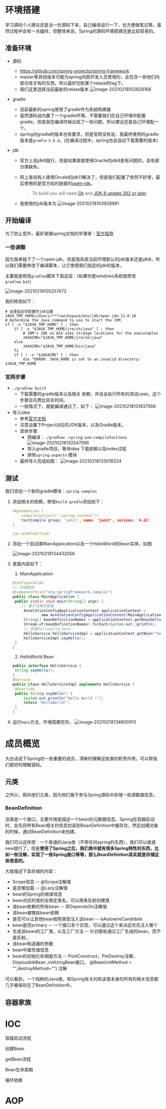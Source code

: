 # 环境搭建

学习源码个人建议还是当一份源码下来，自己编译运行一下，也方便做笔记等。虽然过程中会有一点磕绊，但整体来说，Spring的源码环境搭建还是比较容易的。

## 准备环境

- 源码
  - https://github.com/spring-projects/spring-framework
  - master等其他版本可能为spring内部开发人员使用的，会包含一些他们内部仓库才有的东西，所以最好切到某个relase的tag下。
  - 我们这里选择当前最新的relase版本
   ![image-20210218102628168](/Users/zhaohaoren/workspace/mycode/blog-docs/docs/Java-Spring源码/image-20210218102628168.png)
  
- gradle
  
  - 目前最新的spring使用了gradle作为系统构建器
  - 虽然源码说内置了一个gradle环境，不需要我们在自己环境中配置gradle，但是我在编译时候出现了一些问题，所以建议还是自己环境配一个。
  - spring对gradle的版本也有要求，但是官网没有说，我最终使用的gradle版本是`gradle-5.6.4`。(在编译过程中，spring也会自动下载需要的版本)
  
- jdk

  - 官方上说jdk8就行，但是如果直接使用Oracle的jdk8是有问题的，会有部分类缺失。

  - 网上查阅有人使用Orcale的jdk11解决了，但是我们配置了依然不好使，最后使用的是官方给的链接的[open-jdk](https://adoptopenjdk.net/)。

     >  To build you will need [Git](https://help.github.com/set-up-git-redirect) and [JDK 8 update 262 or later](https://adoptopenjdk.net/). 

  - 我使用的jdk版本为
  ![image-20210218103928991](/Users/zhaohaoren/workspace/mycode/blog-docs/docs/Java-Spring源码/image-20210218103928991.png)



## 开始编译

为了防止意外，最好紧跟spring文档的步骤来：[官方指导](https://github.com/spring-projects/spring-framework/wiki/Build-from-Source)

### 一些调整

因为我单独下了一个open-jdk，但是我系统当前环境默认的jdk版本还是jdk8，所以我们需要修改下编译脚本，让它使用我们指定的jdk的版本。

主要就是修改`gradlew`脚本下面这段：(如果你是windows系统就修改`gradlew.bat`)

![image-20210218105257472](/Users/zhaohaoren/workspace/mycode/blog-docs/docs/Java-Spring源码/image-20210218105257472.png)

我的修改如下：

```shell
# 这里指定你配置的jdk位置
JAVA_TMP_HOME=/Users/***/workspace/env/jdk/open-jdk-11.0.10
# Determine the Java command to use to start the JVM.
if [ -n "$JAVA_TMP_HOME" ] ; then
    if [ -x "$JAVA_TMP_HOME/jre/sh/java" ] ; then
        # IBM's JDK on AIX uses strange locations for the executables
        JAVACMD="$JAVA_TMP_HOME/jre/sh/java"
    else
        JAVACMD="$JAVA_TMP_HOME/bin/java"
    fi
    if [ ! -x "$JAVACMD" ] ; then
        die "ERROR: JAVA_HOME is set to an invalid directory: $JAVA_TMP_HOME
```

### 官网步骤

- `./gradlew build`
  - 下载需要的gradle版本以及相关 依赖，并且会执行所有的测试case。这个步骤会花费比较长时间。
  - 一般情况下，就能编译通过了，如下：
![image-20210218131637568](/Users/zhaohaoren/workspace/mycode/blog-docs/docs/Java-Spring源码/image-20210218131637568.png)
- 导入idea
  - 参考[官方文档](https://github.com/spring-projects/spring-framework/blob/master/import-into-idea.md)
  - 注意设置下Project对应的JDK版本，以及Gradle版本。
  - 具体步骤
    - 预编译：`./gradlew :spring-oxm:compileTestJava`
![image-20210218132547596](/Users/zhaohaoren/workspace/mycode/blog-docs/docs/Java-Spring源码/image-20210218132547596.png)
    - 导入gradle项目，等待idea 下载依赖以及index过程
    - 排除`spring-aspects` 模块
  - 最终导入完成如图：
![image-20210218133018324](/Users/zhaohaoren/workspace/mycode/blog-docs/docs/Java-Spring源码/image-20210218133018324.png)



## 测试

我们添加一个新的gradle模块：`spring-samples`

1. 添加相关的依赖，修改`build.gradle`添加如下：

   ```yaml
   dependencies {
       compile(project(":spring-context"))
       testCompile group: 'junit', name: 'junit', version: '4.12'
   }
   
   jar.enabled(true)
   ```

2. 添加一个启动类MainApplication以及一个HelloWorld的bean实体，如图

   ![image-20210218134432056](/Users/zhaohaoren/workspace/mycode/blog-docs/docs/Java-Spring源码/image-20210218134432056.png)

3. 里面内容如下：

   1. MainApplication 
   ```java
   @Configuration
   // 扫描路径
   @ComponentScan("org.springframework.samples")
   public class MainApplication {
   	public static void main(String[] args) {
       // 基于注解的容器
   		AnnotationConfigApplicationContext applicationContext =
   				new AnnotationConfigApplicationContext(MainApplication.class);
   		String[] beanDefinitionNames = applicationContext.getBeanDefinitionNames();
   		Stream.of(beanDefinitionNames).forEach(System.out::println);
   		// 获取helloworld bean
   		HelloService helloServiceImpl = applicationContext.getBean("helloServiceImpl", HelloService.class);
   		helloServiceImpl.sayHello();
   	}
   }
   ```
   
   2. HelloWorld Bean
   ```java
   public interface HelloService {
   	String sayHello();
   }
   @Service
   public class HelloServiceImpl implements HelloService {
   	@Override
   	public String sayHello() {
   		System.out.println("Hello World !");
   		return "HelloWorld!";
   	}
   }
   ```
   
4. 运行`main`方法，环境搭建完毕。
![image-20210218134900913](/Users/zhaohaoren/workspace/mycode/blog-docs/docs/Java-Spring源码/image-20210218134900913.png)



# 成员概览

大白话说下Spring的一些重要的成员，清晰的理解这些类的职责作用，可以帮我们更好的理解源码。

## 元类

之所以，我叫他们元类，因为他们属于参与Spring源码中存储一些源数据信息。

### BeanDefinition

该类是一个接口，主要作用是描述一个bean的元数据信息。Spring在容器启动时，会先将所有Bean相关的信息封装到BeanDefinition中缓存住，然后创建对象的时候，通过BeanDefinition来创建。

我们可以这样想：一个普通的Java类（不带任何spring的东西），我们可以直接new就行了，但是**使用了Spring之后，我们类中就有很多Spring特性的东西，比如一些注解，实现了一些Spring接口等等，那么BeanDefinition其实就是存储这些信息的。**

大致描述下其存储的内容：

- Scope信息 -- @Scope注解值
- 是否懒加载 -- @Lazy注解值
- bean的Spring的继承信息
- bean对应的类的全限定类名，可以用来反射创建类
- 该bean依赖的所有bean -- @DependsOn注解值
- 该bean被哪些bean依赖
- 是否可以让其他bean按照类型注入该bean -- isAutowireCandidate
- bean是否primary -- 一个接口多个实现，可以通过这个来决定优先注入哪个
- 生成该bean的工厂类，以及工厂方法 -- 针对那些通过工厂生成的bean，而不是反射。
- 该bean构造器的参数
- bean中属性值信息
- bean的初始化和销毁方法 -- PostConstruct，PreDestroy注解，DisposableBean ,initilzingBean接口， @Bean(initMethod = "",destroyMethod="") 注解

可以看到，一个纯粹的Java类，和Spring有关的和该类本身的所有的相关信息都几乎被保存在了BeanDefinition中。





## 容器家族





# IOC



容器启动流程

创建Bean

getBean流程

Bean生命周期

循环依赖



# AOP







